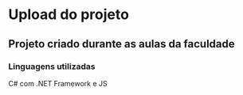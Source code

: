 # Upload do projeto

## Projeto criado durante as aulas da faculdade

### Linguagens utilizadas

C# com .NET Framework e JS

